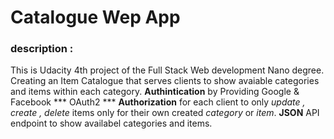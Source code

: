 # Catalogue Wep App
### description :
This is Udacity 4th project of the Full Stack Web development Nano degree.
Creating an Item Catalogue that serves clients to show avaiable categories and items within each category.
**Authintication** by Providing Google & Facebook  *** OAuth2 ***  **Authorization** for each client to only *update ,  create  , delete* items only for their own created *category* or *item*.
**JSON** API endpoint to show availabel categories and items.
